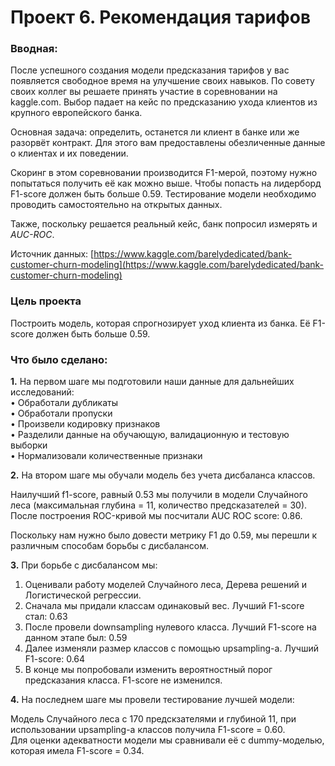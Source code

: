 # Проект 6. Рекомендация тарифов

### Вводная: 
После успешного создания модели предсказания тарифов у вас появляется свободное время на улучшение своих навыков. По совету своих коллег вы решаете принять участие в соревновании на kaggle.com. Выбор падает на кейс по предсказанию ухода клиентов из крупного европейского банка. 
    
Основная задача: определить, останется ли клиент в банке или же разорвёт контракт. Для этого вам предоставлены обезличенные данные о клиентах и их поведении.

Скоринг в этом соревновании производится F1-мерой, поэтому нужно попытаться получить её как можно выше. Чтобы попасть на лидерборд F1-score должен быть больше 0.59. Тестирование модели необходимо проводить самостоятельно на открытых данных.
    
Также, поскольку решается реальный кейс, банк попросил измерять и *AUC-ROC*. 
     
Источник данных: [https://www.kaggle.com/barelydedicated/bank-customer-churn-modeling](https://www.kaggle.com/barelydedicated/bank-customer-churn-modeling)


### Цель проекта 
Построить модель, которая спрогнозирует уход клиента из банка. Её F1-score должен быть больше 0.59.

### Что было сделано:
**1.** На первом шаге мы подготовили наши данные для дальнейших исследований:  
  • Обработали дубликаты  
  • Обработали пропуски  
  • Произвели кодировку признаков  
  • Разделили данные на обучающую, валидационную и тестовую выборки  
  • Нормализовали количественные признаки  

**2.** На втором шаге мы обучали модель без учета дисбаланса классов.  

Наилучший f1-score, равный 0.53 мы получили в модели Случайного леса (максимальная глубина = 11, количество предсказателей = 30).  
После построения ROC-кривой мы посчитали AUC ROC score: 0.86.

Поскольку нам нужно было довести метрику F1 до 0.59, мы перешли к различным способам борьбы с дисбалансом.

**3.** При борьбе с дисбалансом мы:  
1. Оценивали работу моделей Случайного леса, Дерева решений и Логистической регрессии.  
2. Сначала мы придали классам одинаковый вес. Лучший F1-score стал: 0.63   
3. После провели downsampling нулевого класса. Лучший F1-score на данном этапе был: 0.59   
4. Далее изменяли размер классов с помощью upsampling-а. Лучший F1-score: 0.64  
5. В конце мы попробовали изменить вероятностный порог предсказания класса. F1-score не изменился.  

**4.** На последнем шаге мы провели тестирование лучшей модели:  

Модель Случайного леса с 170  предскзателями и глубиной 11, при использовании upsampling-а классов получила F1-score = 0.60.  
Для оценки адекватности модели мы сравнивали её с dummy-моделью, которая имела F1-score = 0.34.